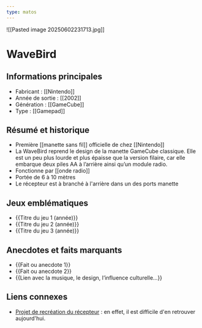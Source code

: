 ```yaml
---
type: matos
---
```

![[Pasted image 20250602231713.jpg]]
# WaveBird

## Informations principales
- Fabricant : [[Nintendo]]
- Année de sortie : [[2002]]
- Génération : [[GameCube]]
- Type : [[Gamepad]]

## Résumé et historique
- Première [[manette sans fil]] officielle de chez [[Nintendo]]
- La WaveBird reprend le design de la manette GameCube classique. Elle est un peu plus lourde et plus épaisse que la version filaire, car elle embarque deux piles AA à l’arrière ainsi qu’un module radio.
- Fonctionne par [[onde radio]]
- Portée de 6 à 10 mètres 
- Le récepteur est à branché à l'arrière dans un des ports manette 

## Jeux emblématiques
- {{Titre du jeu 1 (année)}}
- {{Titre du jeu 2 (année)}}
- {{Titre du jeu 3 (année)}}

## Anecdotes et faits marquants
- {{Fait ou anecdote 1}}
- {{Fait ou anecdote 2}}
- {{Lien avec la musique, le design, l’influence culturelle...}}

## Liens connexes
- [Projet de recréation du récepteur](https://github.com/loopj/wavephoenix/tree/main) : en effet, il est difficile d'en retrouver aujourd'hui.

